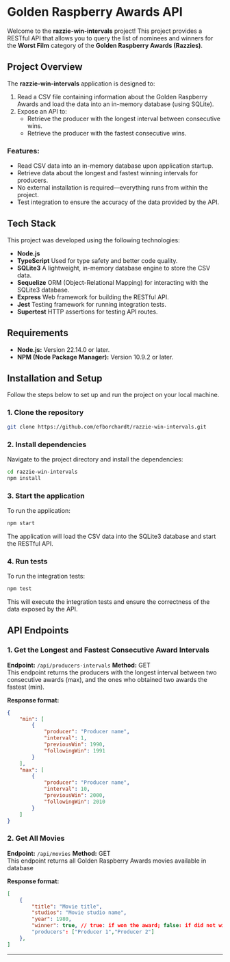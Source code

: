 # Golden Raspberry Awards API

Welcome to the **razzie-win-intervals** project! This project provides a RESTful API that allows you to query the list of nominees and winners for the **Worst Film** category of the **Golden Raspberry Awards (Razzies)**.

## Project Overview

The **razzie-win-intervals** application is designed to:

1. Read a CSV file containing information about the Golden Raspberry Awards and load the data into an in-memory database (using SQLite).
2. Expose an API to:
   - Retrieve the producer with the longest interval between consecutive wins.
   - Retrieve the producer with the fastest consecutive wins.

### Features:
- Read CSV data into an in-memory database upon application startup.
- Retrieve data about the longest and fastest winning intervals for producers.
- No external installation is required—everything runs from within the project.
- Test integration to ensure the accuracy of the data provided by the API.

## Tech Stack

This project was developed using the following technologies:

- **Node.js**
- **TypeScript** Used for type safety and better code quality.
- **SQLite3** A lightweight, in-memory database engine to store the CSV data.
- **Sequelize** ORM (Object-Relational Mapping) for interacting with the SQLite3 database.
- **Express** Web framework for building the RESTful API.
- **Jest** Testing framework for running integration tests.
- **Supertest** HTTP assertions for testing API routes.

## Requirements

- **Node.js:** Version 22.14.0 or later.
- **NPM (Node Package Manager):** Version 10.9.2 or later.

## Installation and Setup

Follow the steps below to set up and run the project on your local machine.

### 1. Clone the repository
```bash
git clone https://github.com/efborchardt/razzie-win-intervals.git
```

### 2. Install dependencies
Navigate to the project directory and install the dependencies:
```bash
cd razzie-win-intervals
npm install
```

### 3. Start the application
To run the application:
```bash
npm start
```
The application will load the CSV data into the SQLite3 database and start the RESTful API.

### 4. Run tests
To run the integration tests:
```bash
npm test
```
This will execute the integration tests and ensure the correctness of the data exposed by the API.

## API Endpoints

### 1. Get the Longest and Fastest Consecutive Award Intervals
**Endpoint:** `/api/producers-intervals`
**Method:** GET  
This endpoint returns the producers with the longest interval between two consecutive awards (max), and the ones who obtained two awards the fastest (min).

**Response format:**
```json
{
	"min": [
		{
			"producer": "Producer name",
			"interval": 1,
			"previousWin": 1990,
			"followingWin": 1991
		}
	],
	"max": [
		{
			"producer": "Producer name",
			"interval": 10,
			"previousWin": 2000,
			"followingWin": 2010
		}
	]
}
```

### 2. Get All Movies
**Endpoint:** `/api/movies`
**Method:** GET  
This endpoint returns all Golden Raspberry Awards movies available in database

**Response format:**
```json
[
	{
		"title": "Movie title",
		"studios": "Movie studio name",
		"year": 1980,
		"winner": true, // true: if won the award; false: if did not win the award;
		"producers": ["Producer 1","Producer 2"]
	},
]
```

---
